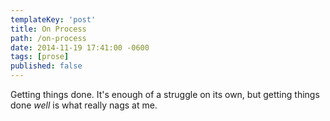 ```yaml
---
templateKey: 'post'
title: On Process
path: /on-process
date: 2014-11-19 17:41:00 -0600
tags: [prose]
published: false
---
```


Getting things done. It's enough of a struggle on its own, but getting things done _well_ is what really nags at me.
